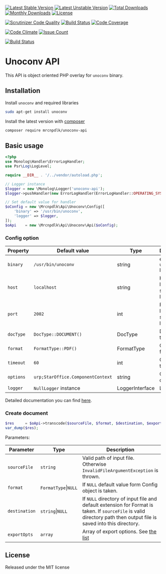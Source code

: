 [![Latest Stable Version](https://img.shields.io/github/release/mrcnpdlk/unoconv-api.svg)](https://packagist.org/packages/mrcnpdlk/unoconv-api)
[![Latest Unstable Version](https://poser.pugx.org/mrcnpdlk/unoconv-api/v/unstable.png)](https://packagist.org/packages/mrcnpdlk/unoconv-api)
[![Total Downloads](https://img.shields.io/packagist/dt/mrcnpdlk/unoconv-api.svg)](https://packagist.org/packages/mrcnpdlk/unoconv-api)
[![Monthly Downloads](https://img.shields.io/packagist/dm/mrcnpdlk/unoconv-api.svg)](https://packagist.org/packages/mrcnpdlk/unoconv-api)
[![License](https://img.shields.io/packagist/l/mrcnpdlk/unoconv-api.svg)](https://packagist.org/packages/mrcnpdlk/unoconv-api)    

[![Scrutinizer Code Quality](https://scrutinizer-ci.com/g/mrcnpdlk/unoconv-api/badges/quality-score.png?b=master)](https://scrutinizer-ci.com/g/mrcnpdlk/unoconv-api/?branch=master) 
[![Build Status](https://scrutinizer-ci.com/g/mrcnpdlk/unoconv-api/badges/build.png?b=master)](https://scrutinizer-ci.com/g/mrcnpdlk/unoconv-api/build-status/master)
[![Code Coverage](https://scrutinizer-ci.com/g/mrcnpdlk/unoconv-api/badges/coverage.png?b=master)](https://scrutinizer-ci.com/g/mrcnpdlk/unoconv-api/?branch=master)

[![Code Climate](https://codeclimate.com/github/mrcnpdlk/unoconv-api/badges/gpa.svg)](https://codeclimate.com/github/mrcnpdlk/unoconv-api) 
[![Issue Count](https://codeclimate.com/github/mrcnpdlk/unoconv-api/badges/issue_count.svg)](https://codeclimate.com/github/mrcnpdlk/unoconv-api)


[![Build Status](https://travis-ci.com/mrcnpdlk/unoconv-api.svg?branch=master)](https://travis-ci.com/mrcnpdlk/unoconv-api)

# Unoconv API

This API is object oriented PHP overlay for `unoconv` binary.

## Installation

Install `unoconv` and required libraries

```bash
sudo apt-get install unoconv
```

Install the latest version with [composer](https://packagist.org/packages/mrcnpdlk/unoconv-api)
```bash
composer require mrcnpdlk/unoconv-api
```

## Basic usage

```php
<?php
use Monolog\Handler\ErrorLogHandler;
use Psr\Log\LogLevel;

require __DIR__ . '/../vendor/autoload.php';

// Logger instance
$logger = new \Monolog\Logger('unoconv-api');
$logger->pushHandler(new ErrorLogHandler(ErrorLogHandler::OPERATING_SYSTEM, LogLevel::DEBUG));

// Set default value for handler
$oConfig = new \Mrcnpdlk\Api\Unoconv\Config([
    'binary' => '/usr/bin/unoconv',
    'logger' => $logger,
]);
$oApi    = new \Mrcnpdlk\Api\Unoconv\Api($oConfig);
```

### Config option

| Property  | Default value                     | Type            | Description                             |
| --------- | --------------------------------- | --------------- | --------------------------------------- |
| `binary`  | `/usr/bin/unoconv`                | string          | executable `unoconv` library            |
| `host`    | `localhost`                       | string          | Host where libreoffice server is listen |
| `port`    | `2002`                            | int             | Port where libreoffice server is listen |
| `docType` | `DocType::DOCUMENT()`             | DocType         | Document type                           |
| `format`  | `FormatType::PDF()`               | FormatType      | Output format                           |
| `timeout` | `60`                              | int             | Connection timeout                      |
| `options` | `urp;StarOffice.ComponentContext` | string          | Connection option                       |
| `logger`  | `NullLogger` instance             | LoggerInterface | Logger                                  |

Detailed documentation you can find [here](https://linux.die.net/man/1/unoconv).

### Create document

```php
$res     = $oApi->transcode($sourceFile, $format, $destination, $exportOpts);
var_dump($res);
```

Parameters:

| Parameter     | Type                | Description                                                  |
| ------------- | ------------------- | ------------------------------------------------------------ |
| `sourceFile`  | `string`            | Valid path of input file. Otherwise `InvalidFileArgumentException` is thrown. |
| `format`      | `FormatType`\|`NULL` | If `NULL` default value form Config object is taken.         |
| `destination` | `string`\|`NULL`     | If `NULL` directory of input file and default extension for Format is taken. If `sourceFile` is valid directory path then output file is saved into this directory. |
| `exportOpts` | `array` | Array of export options. See [the list](http://www.linux-magazine.com/Issues/2018/208/Command-Line-unoconv/(offset)/3) |

## License

Released under the MIT license
